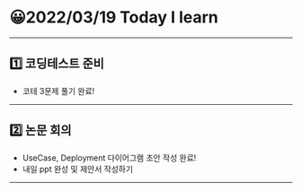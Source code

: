 # 😀2022/03/19 Today I learn
-------------------------
## 1️⃣ 코딩테스트 준비
  * 코테 3문제 풀기 완료!
------------------------
## 2️⃣ 논문 회의
  * UseCase, Deployment 다이어그램 초안 작성 완료!
  * 내일 ppt 완성 및 제안서 작성하기
----------------------------
